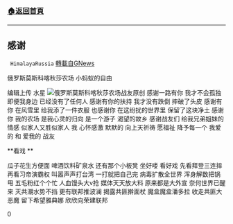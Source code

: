 ###  [:house:返回首頁](https://github.com/ourhimalayas/txt)
---

## 感谢
` HimalayaRussia` [轉載自GNews](https://gnews.org/zh-hans/995908/)

俄罗斯莫斯科喀秋莎农场 小蚂蚁的自由

编辑上传 水星
![]()![](https://gnews.org/wp-content/uploads/2021/03/m.jpeg)俄罗斯莫斯科喀秋莎农场战友原创
感谢一路有你
我才不会孤独
即便我身边
已经没有了任何人
感谢有你的扶持
我才没有跌倒
摔破了头皮
感谢有你
在风雪里
给我添了一件衣服
也感谢你
在这纷扰的世界里
保留了这块净土
感谢你
我的农场
是我心灵的归向
是一个游子
渴望的故乡
感谢战友们
给我兄弟姐妹的情感
似家人又胜似家人
我
心怀感激
默默的
向上天祈祷
愿福祉
降予每一个
我爱的
和
爱我的
战友



**看戏 **

瓜子花生方便面
啤酒饮料矿泉水
还有那个小板凳
坐好喽
看好戏
先看拜登三连摔
再看习帝演霸权
叫嚣声声打台湾
一打就把自己完
病毒扩散全世界
浑身解数把锅甩
五毛粉红个个忙
人血馒头大v抢
媒体天天放大料
原来都是大外宣
奈何世界已醒来
灭共潮水势不挡
更有联邦推波澜
揭露共匪擀面杖
魔盒魔盒潘多拉
收走共匪大恶魔
留下希望雅典娜
欣欣向荣建联邦

0
